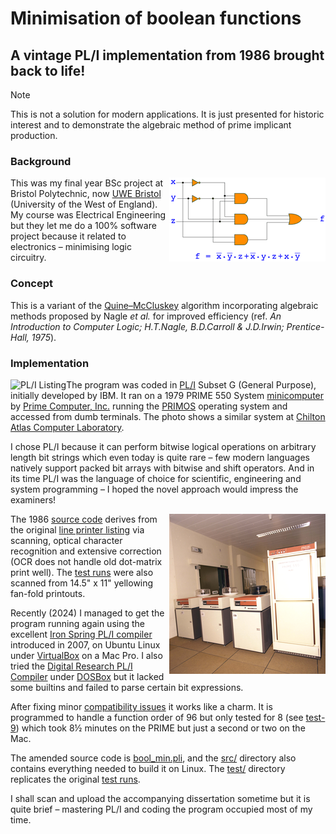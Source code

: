 # Minimisation of boolean functions

## A vintage PL/I implementation from 1986 brought back to life!

> [!NOTE]
> This is not a solution for modern applications.
It is just presented for historic interest and to demonstrate the algebraic method of prime implicant production.

### Background

<img src="assets/minimisaton-boolean-gate.png" alt="Boolean gate minimisation" align="right">

This was my final year BSc project at Bristol Polytechnic, now [UWE Bristol](https://www.uwe.ac.uk/) (University of the West of England).
My course was Electrical Engineering
but they let me do a 100% software project because it related to electronics – minimising logic circuitry.

### Concept

This is a variant of the [Quine–McCluskey](https://en.wikipedia.org/wiki/Quine%E2%80%93McCluskey_algorithm) algorithm
incorporating algebraic methods proposed by Nagle *et al.* for improved efficiency
(ref. *An Introduction to Computer Logic; H.T.Nagle, B.D.Carroll & J.D.Irwin; Prentice-Hall, 1975*).

### Implementation

<img src="assets/list.gif" alt="PL/I Listing" align="left">

The program was coded in [PL/I](https://en.wikipedia.org/wiki/PL/I) Subset G (General Purpose), initially developed by IBM.
It ran on a 1979 PRIME 550 System [minicomputer](https://en.wikipedia.org/wiki/Minicomputer)
by [Prime Computer, Inc.](https://en.wikipedia.org/wiki/Prime_Computer)
running the [PRIMOS](https://en.wikipedia.org/wiki/PRIMOS) operating system
and accessed from dumb terminals.
The photo shows a similar system at [Chilton Atlas Computer Laboratory](https://www.chilton-computing.org.uk/acd/icf/mums/p014.htm).

I chose PL/I because it can perform bitwise logical operations on arbitrary length bit strings which even today is quite rare –
few modern languages natively support packed bit arrays with bitwise and shift operators.
And in its time PL/I was the language of choice for scientific, engineering and system programming –
I hoped the novel approach would impress the examiners!

<img src="assets/prime-550.png" alt="PR1ME 550" align="right">

The 1986 [source code](1986/1986-bool_min.pli)
derives from the original [line printer listing](https://scriptit.uk/download/1986-list-lineprint.pdf)
via scanning, optical character recognition and extensive correction
(OCR does not handle old dot-matrix print well).
The [test runs](https://scriptit.uk/download/1986-runs-lineprint.pdf) were also scanned
from 14.5" x 11" yellowing fan-fold printouts.

Recently (2024) I managed to get the program running again using the excellent
[Iron Spring PL/I compiler](http://www.iron-spring.com/) introduced in 2007,
on Ubuntu Linux under [VirtualBox](https://www.virtualbox.org/) on a Mac Pro.
I also tried the [Digital Research PL/I Compiler](https://winworldpc.com/product/digital-research-pl-i-compiler/)
under [DOSBox](https://www.dosbox.com/) but it lacked some builtins and failed to parse certain bit expressions.

After fixing minor [compatibility issues](https://htmlpreview.github.io/?https://github.com/scriptituk/bool_min/blob/main/src/bool_min-diff.html) it works like a charm. It is programmed to handle a function order of 96 but only tested for 8 (see [test-9](test/test-9.txt)) which took 8½ minutes on the PRIME but just a second or two on the Mac.

The amended source code is [bool_min.pli](src/bool_min.pli),
and the [src/](src/) directory also contains everything needed to build it on Linux.
The [test/](test/) directory replicates the original [test runs](https://scriptit.uk/download/1986-runs-lineprint.pdf).

I shall scan and upload the accompanying dissertation sometime but it is quite brief – mastering PL/I and coding the program occupied most of my time.
